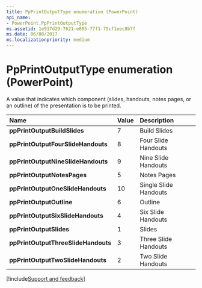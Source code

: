 ```yaml
---
title: PpPrintOutputType enumeration (PowerPoint)
api_name:
- PowerPoint.PpPrintOutputType
ms.assetid: 1e917d29-7621-e805-77f1-75cf1eec8b7f
ms.date: 06/08/2017
ms.localizationpriority: medium
---
```



# PpPrintOutputType enumeration (PowerPoint)

A value that indicates which component (slides, handouts, notes pages, or an outline) of the presentation is to be printed.



|Name|Value|Description|
|:-----|:-----|:-----|
|**ppPrintOutputBuildSlides**|7|Build Slides|
|**ppPrintOutputFourSlideHandouts**|8|Four Slide Handouts|
|**ppPrintOutputNineSlideHandouts**|9|Nine Slide Handouts|
|**ppPrintOutputNotesPages**|5|Notes Pages|
|**ppPrintOutputOneSlideHandouts**|10|Single Slide Handouts|
|**ppPrintOutputOutline**|6|Outline|
|**ppPrintOutputSixSlideHandouts**|4|Six Slide Handouts|
|**ppPrintOutputSlides**|1|Slides|
|**ppPrintOutputThreeSlideHandouts**|3|Three Slide Handouts|
|**ppPrintOutputTwoSlideHandouts**|2|Two Slide Handouts|

[!include[Support and feedback](~/includes/feedback-boilerplate.md)]